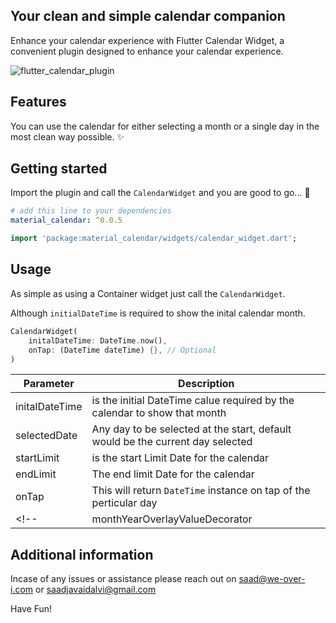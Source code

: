 ## Your clean and simple calendar companion


Enhance your calendar experience with Flutter Calendar Widget, a convenient plugin designed to enhance your calendar experience.


![flutter_calendar_plugin](https://github.com/saadjavaidalvi-weoveri/flutter_calendar/assets/85175211/3ed8ec1c-c731-4613-947d-92c0c98c81e4)

## Features

You can use the calendar for either selecting a month or a single day in the most clean way possible. ✨


## Getting started

Import the plugin and call the `CalendarWidget` and you are good to go... 🎉

```yaml
# add this line to your dependencies
material_calendar: ^0.0.5
```

```dart
import 'package:material_calendar/widgets/calendar_widget.dart';
```

## Usage

As simple as using a Container widget just call the `CalendarWidget`.

Although `initialDateTime` is required to show the inital calendar month.


```dart
CalendarWidget(
    initalDateTime: DateTime.now(),
    onTap: (DateTime dateTime) {}, // Optional
)
```

|Parameter|Description|
|-----------------------------------|--------------------------------------|
|initalDateTime   |is the initial DateTime calue required by the calendar to show that month|
|selectedDate    |Any day to be selected at the start, default would be the current day selected|
|startLimit      |is the start Limit Date for the calendar|
|endLimit |The end limit Date for the calendar|
|onTap |This will return `DateTime` instance on tap of the perticular day|
<!-- |monthYearOverlayValueDecorator |This is the decorator for the overlay that will have the option for selecting month or year while tapping from the header month name text in the main calendar| -->

## Additional information

Incase of any issues or assistance please reach out on [saad@we-over-i.com](mailto:saad@we-over-i.com) or [saadjavaidalvi@gmail.com](mailto:saadjavaidalvi@gmail.com)

Have Fun!